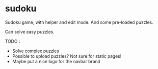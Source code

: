 # sudoku

Sudoku game, with helper and edit mode. And some pre-loaded puzzles.

Can solve easy puzzles.

TODO :
* Solve complex puzzles
* Possible to upload puzzles? Not sure for static pages!
* Maybe put a nice logo for the navbar brand
